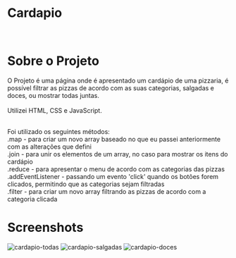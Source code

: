 # Cardapio
<br>
<h1> Sobre o Projeto </h1>
O Projeto é uma página onde é apresentado um cardápio de uma pizzaria, é possível filtrar as pizzas de acordo com as suas categorias, salgadas e doces, ou mostrar todas juntas.
<br><br>
Utilizei HTML, CSS e JavaScript.
<br><br>

Foi utilizado os seguintes métodos: <br>
.map - para criar um novo array baseado no que eu passei anteriormente com as alterações que defini<br>
.join - para unir os elementos de um array, no caso para mostrar os itens do cardápio<br>
.reduce - para apresentar o menu de acordo com as categorias das pizzas<br>
.addEventListener - passando um evento 'click' quando os botões forem clicados, permitindo que as categorias sejam filtradas<br>
.filter - para criar um novo array filtrando as pizzas de acordo com a categoria clicada <br>

<h1>Screenshots</h1>

![cardapio-todas](https://user-images.githubusercontent.com/14354417/215919494-2c0eb3a3-a79e-4ded-954a-8773a51ed295.png)
![cardapio-salgadas](https://user-images.githubusercontent.com/14354417/215919487-7978cba6-0b02-4cc2-9c41-365d07cb2e91.png)
![cardapio-doces](https://user-images.githubusercontent.com/14354417/215919495-bf9ecb5b-74c9-4e33-a283-7c6294d1a270.png)
